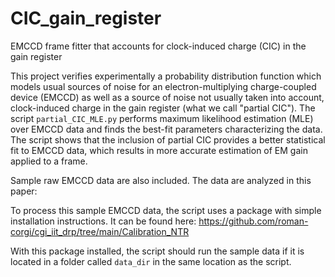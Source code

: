 # CIC_gain_register
EMCCD frame fitter that accounts for clock-induced charge (CIC) in the gain register

This project verifies experimentally a probability distribution function which models usual sources of noise for an electron-multiplying charge-coupled device (EMCCD) as well as a source of noise not usually taken into account, clock-induced charge in the gain register (what we call "partial CIC").  The script `partial_CIC_MLE.py` performs maximum likelihood estimation (MLE) over EMCCD data and finds the best-fit parameters characterizing the data.  The script shows that the inclusion of partial CIC provides a better statistical fit to EMCCD data, which results in more accurate estimation of EM gain applied to a frame.

Sample raw EMCCD data are also included.  The data are analyzed in this paper:

To process this sample EMCCD data, the script uses a package with simple installation instructions.  It can be found here:
https://github.com/roman-corgi/cgi_iit_drp/tree/main/Calibration_NTR

With this package installed, the script should run the sample data if it is located in a folder called `data_dir` in the same location as the script.
